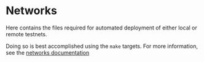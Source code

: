 # Networks

Here contains the files required for automated deployment of either local or remote testnets.

Doing so is best accomplished using the `make` targets. For more information, see the
[networks documentation](/docs/getting-started/networks.md)
